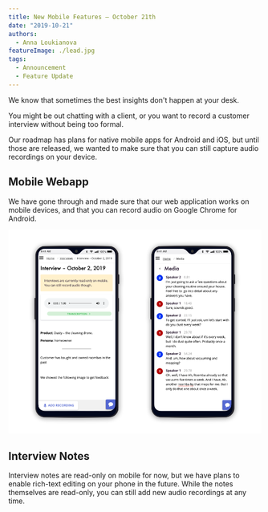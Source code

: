 ```yaml
---
title: New Mobile Features – October 21th
date: "2019-10-21"
authors:
  - Anna Loukianova
featureImage: ./lead.jpg
tags:
  - Announcement
  - Feature Update
---
```


We know that sometimes the best insights don't happen at your desk.

You might be out chatting with a client, or you want to record a customer interview without being too formal.

Our roadmap has plans for native mobile apps for Android and iOS, but until those are released, we wanted to make sure that you can still capture audio recordings on your device.

<!-- end  -->

## Mobile Webapp

We have gone through and made sure that our web application works on mobile devices, and that you can record audio on Google Chrome for Android.

![Mobile view of the webapp](./mobile_view.png)

## Interview Notes

Interview notes are read-only on mobile for now, but we have plans to enable rich-text editing on your phone in the future.
While the notes themselves are read-only, you can still add new audio recordings at any time.
